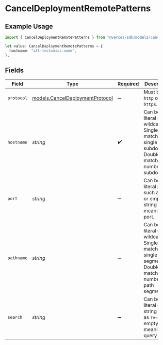 # CancelDeploymentRemotePatterns

## Example Usage

```typescript
import { CancelDeploymentRemotePatterns } from "@vercel/sdk/models/canceldeploymentop.js";

let value: CancelDeploymentRemotePatterns = {
  hostname: "all-tectonics.name",
};
```

## Fields

| Field                                                                                                                  | Type                                                                                                                   | Required                                                                                                               | Description                                                                                                            |
| ---------------------------------------------------------------------------------------------------------------------- | ---------------------------------------------------------------------------------------------------------------------- | ---------------------------------------------------------------------------------------------------------------------- | ---------------------------------------------------------------------------------------------------------------------- |
| `protocol`                                                                                                             | [models.CancelDeploymentProtocol](../models/canceldeploymentprotocol.md)                                               | :heavy_minus_sign:                                                                                                     | Must be `http` or `https`.                                                                                             |
| `hostname`                                                                                                             | *string*                                                                                                               | :heavy_check_mark:                                                                                                     | Can be literal or wildcard. Single `*` matches a single subdomain. Double `**` matches any number of subdomains.       |
| `port`                                                                                                                 | *string*                                                                                                               | :heavy_minus_sign:                                                                                                     | Can be literal port such as `8080` or empty string meaning no port.                                                    |
| `pathname`                                                                                                             | *string*                                                                                                               | :heavy_minus_sign:                                                                                                     | Can be literal or wildcard. Single `*` matches a single path segment. Double `**` matches any number of path segments. |
| `search`                                                                                                               | *string*                                                                                                               | :heavy_minus_sign:                                                                                                     | Can be literal query string such as `?v=1` or empty string meaning no query string.                                    |